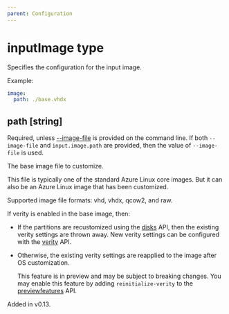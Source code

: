 ```yaml
---
parent: Configuration
---
```


# inputImage type

Specifies the configuration for the input image.

Example:

```yaml
image:
  path: ./base.vhdx
```

## path [string]

Required, unless [--image-file](../cli.md#--image-filefile-path) is
provided on the command line. If both `--image-file` and
`input.image.path` are provided, then the value of `--image-file` is used.

The base image file to customize.

This file is typically one of the standard Azure Linux core images.
But it can also be an Azure Linux image that has been customized.

Supported image file formats: vhd, vhdx, qcow2, and raw.

If verity is enabled in the base image, then:

- If the partitions are recustomized using the
  [disks](storage.md#disks-disk) API, then the existing verity
  settings are thrown away.
  New verity settings can be configured with the
  [verity](verity.md) API.

- Otherwise, the existing verity settings are reapplied to the image after OS
  customization.

  This feature is in preview and may be subject to breaking changes.
  You may enable this feature by adding `reinitialize-verity` to the
  [previewfeatures](config.md#previewfeatures-string) API.

Added in v0.13.

